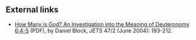 
## External links

-   [How Many is God? An Investigation into the Meaning of Deuteronomy 6:4-5](http://www.etsjets.org/jets/journal/47/47-2/47-2-pp193-212_JETS.pdf)
    (PDF), by Daniel Block, *JETS* 47/2 (June 2004): 193-212.



